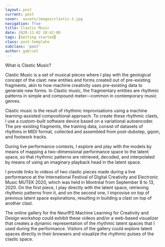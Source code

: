 ```yaml
---
layout: post
current: post
cover:  assets/images/clastic-1.jpg
navigation: True
title: Clastic Music
date: 2020-11-02 18:42:00
tags: [Getting started]
class: post-template
subclass: 'post'
author: gabriel
---
```


What is Clastic Music?

Clastic Music is a set of musical pieces where I play with the geological concept of the clast: new entities and forms created out of pre-existing fragments, akin to how machine creativity uses pre-existing data to generate new forms. In Clastic music, the fragmentary entities are rhythmic patterns in simple and compound meter—common in contemporary music genres.

Clastic music is the result of rhythmic improvisations using a machine learning-assisted compositional approach. To create these rhythmic clasts, I use a custom-built software device based on a variational autoencoder. The pre-existing fragments, the training data, consist of datasets of rhythms in MIDI format, collected and assembled from post-dubstep, gqom, and footwork tracks.

During live performance contexts, I explore and play with the models by means of mapping a two-dimensional performance space to the latent space, so that rhythmic patterns are retrieved, decoded, and interpolated by means of using an imaginary playback head in the latent space.

I provide links to videos of two clastic pieces made during a live performance at the International Festival of Digital Creativity and Electronic Music MUTEK 2020, which was held in Montréal from September 8 to 13, 2020. On the first piece, I play directly with the latent space, retrieving rhythmic patterns from it, and on the second one, I improvise on top of previous latent space explorations, resulting in building a clast on top of another clast.

The online gallery for the NeurIPS Machine Learning for Creativity and Design workshop could exhibit these videos and/or a web-based visualizer that creates a dynamic representation of the rhythmic latent spaces that I used during the performance. Visitors of the gallery could explore latent spaces directly in their browsers and visualize the rhythmic pulses of the clastic space.